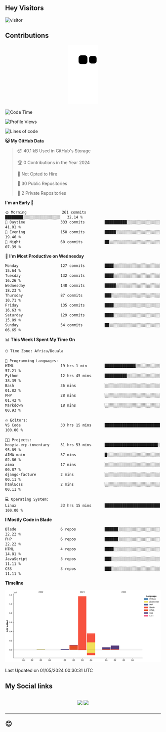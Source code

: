 ## Hey Visitors
![visitor](https://profile-counter.glitch.me/Fotsingboris/count.svg)

## Contributions
<p align="center">
  <img src="https://raw.githubusercontent.com/Fotsingboris/Fotsingboris/output/github-contribution-grid-snake.svg" />
</p>

<!--START_SECTION:waka-->
![Code Time](http://img.shields.io/badge/Code%20Time-986%20hrs%2041%20mins-blue)

![Profile Views](http://img.shields.io/badge/Profile%20Views-0-blue)

![Lines of code](https://img.shields.io/badge/From%20Hello%20World%20I%27ve%20Written-17.9%20million%20lines%20of%20code-blue)

**🐱 My GitHub Data** 

> 📦 40.1 kB Used in GitHub's Storage 
 > 
> 🏆 0 Contributions in the Year 2024
 > 
> 🚫 Not Opted to Hire
 > 
> 📜 30 Public Repositories 
 > 
> 🔑 2 Private Repositories 
 > 
**I'm an Early 🐤** 

```text
🌞 Morning                261 commits         ████████░░░░░░░░░░░░░░░░░   32.14 % 
🌆 Daytime                333 commits         ██████████░░░░░░░░░░░░░░░   41.01 % 
🌃 Evening                158 commits         █████░░░░░░░░░░░░░░░░░░░░   19.46 % 
🌙 Night                  60 commits          ██░░░░░░░░░░░░░░░░░░░░░░░   07.39 % 
```
📅 **I'm Most Productive on Wednesday** 

```text
Monday                   127 commits         ████░░░░░░░░░░░░░░░░░░░░░   15.64 % 
Tuesday                  132 commits         ████░░░░░░░░░░░░░░░░░░░░░   16.26 % 
Wednesday                148 commits         █████░░░░░░░░░░░░░░░░░░░░   18.23 % 
Thursday                 87 commits          ███░░░░░░░░░░░░░░░░░░░░░░   10.71 % 
Friday                   135 commits         ████░░░░░░░░░░░░░░░░░░░░░   16.63 % 
Saturday                 129 commits         ████░░░░░░░░░░░░░░░░░░░░░   15.89 % 
Sunday                   54 commits          ██░░░░░░░░░░░░░░░░░░░░░░░   06.65 % 
```


📊 **This Week I Spent My Time On** 

```text
🕑︎ Time Zone: Africa/Douala

💬 Programming Languages: 
HTML                     19 hrs 1 min        ██████████████░░░░░░░░░░░   57.21 % 
Python                   12 hrs 45 mins      ██████████░░░░░░░░░░░░░░░   38.39 % 
Bash                     36 mins             ░░░░░░░░░░░░░░░░░░░░░░░░░   01.82 % 
PHP                      28 mins             ░░░░░░░░░░░░░░░░░░░░░░░░░   01.42 % 
Markdown                 18 mins             ░░░░░░░░░░░░░░░░░░░░░░░░░   00.93 % 

🔥 Editors: 
VS Code                  33 hrs 15 mins      █████████████████████████   100.00 % 

🐱‍💻 Projects: 
hooyia-erp-inventary     31 hrs 53 mins      ████████████████████████░   95.89 % 
AIMA-main                57 mins             █░░░░░░░░░░░░░░░░░░░░░░░░   02.86 % 
aima                     17 mins             ░░░░░░░░░░░░░░░░░░░░░░░░░   00.87 % 
django-facture           2 mins              ░░░░░░░░░░░░░░░░░░░░░░░░░   00.11 % 
html&css                 2 mins              ░░░░░░░░░░░░░░░░░░░░░░░░░   00.11 % 

💻 Operating System: 
Linux                    33 hrs 15 mins      █████████████████████████   100.00 % 
```

**I Mostly Code in Blade** 

```text
Blade                    6 repos             ██████░░░░░░░░░░░░░░░░░░░   22.22 % 
PHP                      6 repos             ██████░░░░░░░░░░░░░░░░░░░   22.22 % 
HTML                     4 repos             ████░░░░░░░░░░░░░░░░░░░░░   14.81 % 
JavaScript               3 repos             ███░░░░░░░░░░░░░░░░░░░░░░   11.11 % 
CSS                      3 repos             ███░░░░░░░░░░░░░░░░░░░░░░   11.11 % 
```



**Timeline**

![Lines of Code chart](https://raw.githubusercontent.com/Fotsingboris/Fotsingboris/main/assets/bar_graph.png)


 Last Updated on 01/05/2024 00:30:31 UTC
<!--END_SECTION:waka-->

<h2>My Social links <h2>
<p align="center">
   <a href="https://linkedin.com/in/Fotsingboris-Mathieu"><img src="https://img.shields.io/badge/linkedin-%230077B5.svg?style=for-the-badge&logo=linkedin&logoColor=white"></a>
   <a href="https://instagram.com/Fotsingboris"><img src="https://img.shields.io/badge/instagram-%23E4405F.svg?style=for-the-badge&logo=Instagram&logoColor=white"></a>
  </p>
<hr>
😊
